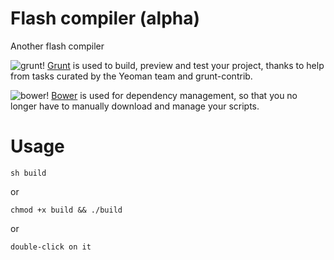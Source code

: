 Flash compiler (alpha)
======================

Another flash compiler

![grunt!](https://raw2.github.com/adriancmiranda/flash-compiler/master/examples/desktop/html/source/application/images/bullet-grunt.gif)
[Grunt](http://gruntjs.com/) is used to build, preview and test your project, thanks to help from tasks curated by the Yeoman team and grunt-contrib.

![bower!](https://raw2.github.com/adriancmiranda/flash-compiler/master/examples/desktop/html/source/application/images/bullet-bower.gif)
[Bower](http://bower.io/) is used for dependency management, so that you no longer have to manually download and manage your scripts.

Usage
=====

    sh build

or

    chmod +x build && ./build

or

    double-click on it
